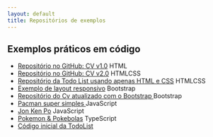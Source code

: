 ```yaml
---
layout: default
title: Repositórios de exemplos
---
```


## Exemplos práticos em código

* <a href="https://github.com/profBruno-UFC-Qx/qxd0020-cv-example" target="_blank">Repositório no GitHub: CV v1.0</a> <span class="label label-blue">HTML</span>
* <a href="https://github.com/profBruno-UFC-Qx/qxd0020-cv-example" target="_blank">Repositório no GitHub: CV v2.0</a> <span class="label label-blue">HTML</span><span class="label label-blue">CSS</span>
* <a href="https://github.com/profBruno-UFC-Qx/qxd0020-todo-list" target="_blank">Repositório da Todo List usando apenas HTML e CSS</a> <span class="label label-blue">HTML</span><span class="label label-blue">CSS</span>
* <a href="https://github.com/profBruno-UFC-Qx/qxd-0020-resposive-layout-example" target="_blank">Exemplo de layout responsivo</a> <span class="label label-blue">Bootstrap</span>
* <a href="https://github.com/profBruno-UFC-Qx/qxd0020-cv-example" target="_blank"> Repositório do Cv atualizado com o Bootstrap </a> <span class="label label-blue">Bootstrap</span>
* <a href="https://github.com/profBruno-UFC-Qx/qxd0020-simple-pacman-js" target="_blank"> Pacman super simples </a> <span class="label label-blue">JavaScript</span>
* <a href="https://github.com/profBruno-UFC-Qx/qxd0020-jonkenpo" target="_blank"> Jon Ken Po</a> <span class="label label-blue">JavaScript</span>
* <a href="https://github.com/profBruno-UFC-Qx/qxd0020-pokemon-and-pokeballs" target="_blank"> Pokemon & Pokebolas</a> <span class="label label-blue">TypeScript</span>
* <a href="https://github.com/profBruno-UFC-Qx/Todolist-2024-2" target="_blank"> Código inicial da TodoList </a>

